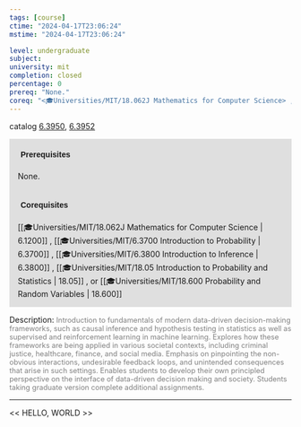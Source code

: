 ```yaml
---
tags: [course]
ctime: "2024-04-17T23:06:24"
mstime: "2024-04-17T23:06:24"

level: undergraduate
subject: 
university: mit
completion: closed
percentage: 0
prereq: "None."
coreq: "<🎓Universities/MIT/18.062J Mathematics for Computer Science> , <🎓Universities/MIT/6.3700 Introduction to Probability> , <🎓Universities/MIT/6.3800 Introduction to Inference> , <🎓Universities/MIT/18.05 Introduction to Probability and Statistics> , or <🎓Universities/MIT/18.600 Probability and Random Variables>"
---
```


catalog [6.3950](http://student.mit.edu/catalog/m6c.html#6.3950), [6.3952](http://student.mit.edu/catalog/m6c.html#6.3952)

<span style="display: block; padding: 15px; background-color: rgb(100, 100, 100, 0.2);"><font id="m_prereq3405_0" style="display: block; font-family: Arial, sans-serif; font-weight: bold; padding: 5px">Prerequisites</font><br><span id="prereq3405_0">None.</span></span>
<span style="display: block; padding: 15px; background-color: rgb(100, 100, 100, 0.2);"><font id="m_coreq3405_0" style="display: block; font-family: Arial, sans-serif; font-weight: bold; padding: 5px">Corequisites</font><br><span id="coreq3405_0">[[🎓Universities/MIT/18.062J Mathematics for Computer Science | 6.1200]] , [[🎓Universities/MIT/6.3700 Introduction to Probability | 6.3700]] , [[🎓Universities/MIT/6.3800 Introduction to Inference | 6.3800]] , [[🎓Universities/MIT/18.05 Introduction to Probability and Statistics | 18.05]] , or [[🎓Universities/MIT/18.600 Probability and Random Variables | 18.600]]</span></span>

<font style="">Description:</font>
<font style="color: grey; font-size: 0.8rem;">Introduction to fundamentals of modern data-driven decision-making frameworks, such as causal inference and hypothesis testing in statistics as well as supervised and reinforcement learning in machine learning. Explores how these frameworks are being applied in various societal contexts, including criminal justice, healthcare, finance, and social media. Emphasis on pinpointing the non-obvious interactions, undesirable feedback loops, and unintended consequences that arise in such settings. Enables students to develop their own principled perspective on the interface of data-driven decision making and society. Students taking graduate version complete additional assignments.</font>



---

<< HELLO, WORLD >>

